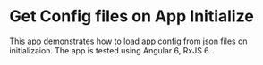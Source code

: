 # Get Config files on App Initialize
This app demonstrates how to load app config from json files on initializaion.  The app is tested using Angular 6, RxJS 6.
